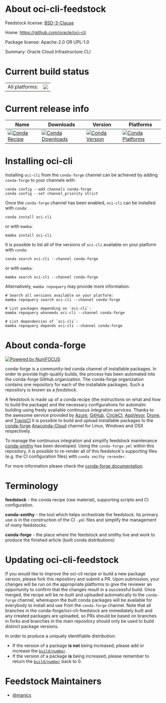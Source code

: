 About oci-cli-feedstock
=======================

Feedstock license: [BSD-3-Clause](https://github.com/conda-forge/oci-cli-feedstock/blob/main/LICENSE.txt)

Home: https://github.com/oracle/oci-cli

Package license: Apache-2.0 OR UPL-1.0

Summary: Oracle Cloud Infrastructure CLI

Current build status
====================


<table><tr><td>All platforms:</td>
    <td>
      <a href="https://dev.azure.com/conda-forge/feedstock-builds/_build/latest?definitionId=18146&branchName=main">
        <img src="https://dev.azure.com/conda-forge/feedstock-builds/_apis/build/status/oci-cli-feedstock?branchName=main">
      </a>
    </td>
  </tr>
</table>

Current release info
====================

| Name | Downloads | Version | Platforms |
| --- | --- | --- | --- |
| [![Conda Recipe](https://img.shields.io/badge/recipe-oci--cli-green.svg)](https://anaconda.org/conda-forge/oci-cli) | [![Conda Downloads](https://img.shields.io/conda/dn/conda-forge/oci-cli.svg)](https://anaconda.org/conda-forge/oci-cli) | [![Conda Version](https://img.shields.io/conda/vn/conda-forge/oci-cli.svg)](https://anaconda.org/conda-forge/oci-cli) | [![Conda Platforms](https://img.shields.io/conda/pn/conda-forge/oci-cli.svg)](https://anaconda.org/conda-forge/oci-cli) |

Installing oci-cli
==================

Installing `oci-cli` from the `conda-forge` channel can be achieved by adding `conda-forge` to your channels with:

```
conda config --add channels conda-forge
conda config --set channel_priority strict
```

Once the `conda-forge` channel has been enabled, `oci-cli` can be installed with `conda`:

```
conda install oci-cli
```

or with `mamba`:

```
mamba install oci-cli
```

It is possible to list all of the versions of `oci-cli` available on your platform with `conda`:

```
conda search oci-cli --channel conda-forge
```

or with `mamba`:

```
mamba search oci-cli --channel conda-forge
```

Alternatively, `mamba repoquery` may provide more information:

```
# Search all versions available on your platform:
mamba repoquery search oci-cli --channel conda-forge

# List packages depending on `oci-cli`:
mamba repoquery whoneeds oci-cli --channel conda-forge

# List dependencies of `oci-cli`:
mamba repoquery depends oci-cli --channel conda-forge
```


About conda-forge
=================

[![Powered by
NumFOCUS](https://img.shields.io/badge/powered%20by-NumFOCUS-orange.svg?style=flat&colorA=E1523D&colorB=007D8A)](https://numfocus.org)

conda-forge is a community-led conda channel of installable packages.
In order to provide high-quality builds, the process has been automated into the
conda-forge GitHub organization. The conda-forge organization contains one repository
for each of the installable packages. Such a repository is known as a *feedstock*.

A feedstock is made up of a conda recipe (the instructions on what and how to build
the package) and the necessary configurations for automatic building using freely
available continuous integration services. Thanks to the awesome service provided by
[Azure](https://azure.microsoft.com/en-us/services/devops/), [GitHub](https://github.com/),
[CircleCI](https://circleci.com/), [AppVeyor](https://www.appveyor.com/),
[Drone](https://cloud.drone.io/welcome), and [TravisCI](https://travis-ci.com/)
it is possible to build and upload installable packages to the
[conda-forge](https://anaconda.org/conda-forge) [Anaconda-Cloud](https://anaconda.org/)
channel for Linux, Windows and OSX respectively.

To manage the continuous integration and simplify feedstock maintenance
[conda-smithy](https://github.com/conda-forge/conda-smithy) has been developed.
Using the ``conda-forge.yml`` within this repository, it is possible to re-render all of
this feedstock's supporting files (e.g. the CI configuration files) with ``conda smithy rerender``.

For more information please check the [conda-forge documentation](https://conda-forge.org/docs/).

Terminology
===========

**feedstock** - the conda recipe (raw material), supporting scripts and CI configuration.

**conda-smithy** - the tool which helps orchestrate the feedstock.
                   Its primary use is in the construction of the CI ``.yml`` files
                   and simplify the management of *many* feedstocks.

**conda-forge** - the place where the feedstock and smithy live and work to
                  produce the finished article (built conda distributions)


Updating oci-cli-feedstock
==========================

If you would like to improve the oci-cli recipe or build a new
package version, please fork this repository and submit a PR. Upon submission,
your changes will be run on the appropriate platforms to give the reviewer an
opportunity to confirm that the changes result in a successful build. Once
merged, the recipe will be re-built and uploaded automatically to the
`conda-forge` channel, whereupon the built conda packages will be available for
everybody to install and use from the `conda-forge` channel.
Note that all branches in the conda-forge/oci-cli-feedstock are
immediately built and any created packages are uploaded, so PRs should be based
on branches in forks and branches in the main repository should only be used to
build distinct package versions.

In order to produce a uniquely identifiable distribution:
 * If the version of a package **is not** being increased, please add or increase
   the [``build/number``](https://docs.conda.io/projects/conda-build/en/latest/resources/define-metadata.html#build-number-and-string).
 * If the version of a package **is** being increased, please remember to return
   the [``build/number``](https://docs.conda.io/projects/conda-build/en/latest/resources/define-metadata.html#build-number-and-string)
   back to 0.

Feedstock Maintainers
=====================

* [@manics](https://github.com/manics/)

